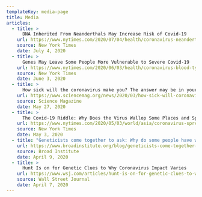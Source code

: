 ```yaml
---
templateKey: media-page
title: Media
articles:
  - title: >
      DNA Inherited From Neanderthals May Increase Risk of Covid-19
    url: https://www.nytimes.com/2020/07/04/health/coronavirus-neanderthals.html
    source: New York Times
    date: July 4, 2020
  - title: >
      Genes May Leave Some People More Vulnerable to Severe Covid-19
    url: https://www.nytimes.com/2020/06/03/health/coronavirus-blood-type-genetics.html
    source: New York Times
    date: June 3, 2020
  - title: >
      How sick will the coronavirus make you? The answer may be in your genes
    url: https://www.sciencemag.org/news/2020/03/how-sick-will-coronavirus-make-you-answer-may-be-your-genes
    source: Science Magazine
    date: May 27, 2020
  - title: >
      The Covid-19 Riddle: Why Does the Virus Wallop Some Places and Spare Others?
    url: https://www.nytimes.com/2020/05/03/world/asia/coronavirus-spread-where-why.html
    source: New York Times
    date: May 3, 2020
  - title: "Geneticists come together to ask: Why do some people have worse COVID-19 symptoms than others?"
    url: https://www.broadinstitute.org/blog/geneticists-come-together-ask-why-do-some-people-have-worse-covid-19-symptoms-others
    source: Broad Institute
    date: April 9, 2020
  - title: >
      Hunt Is on for Genetic Clues to Why Coronavirus Impact Varies
    url: https://www.wsj.com/articles/hunt-is-on-for-genetic-clues-to-why-coronavirus-impact-varies-11586259827
    source: Wall Street Journal
    date: April 7, 2020
---
```

